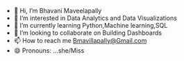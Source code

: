 - 👋 Hi, I’m Bhavani Maveelapally
- 👀 I’m interested in   Data Analytics and Data Visualizations
- 🌱 I’m currently learning Python,Machine learning,SQL
- 💞️ I’m looking to collaborate on Building Dashboards
- 📫 How to reach me Bmavillapally@Gmail.com
- 😄 Pronouns: ...she/Miss

<!---
bhavani160801/bhavani160801 is a ✨ special ✨ repository because its `README.md` (this file) appears on your GitHub profile.
You can click the Preview link to take a look at your changes.
--->
